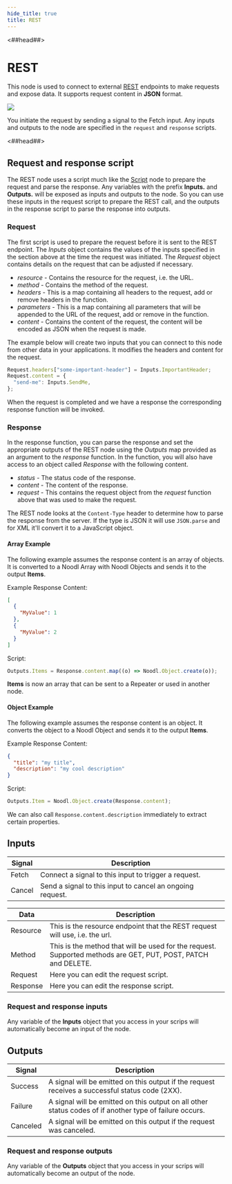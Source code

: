 ```yaml
---
hide_title: true
title: REST
---
```


<##head##>

# REST

This node is used to connect to external [REST](https://en.wikipedia.org/wiki/Representational_state_transfer) endpoints to make requests and expose data. It supports request content in **JSON** format.

<div className="ndl-image-with-background l">

![](nodes/data/rest/rest-1.png)

</div>

You initiate the request by sending a <span className="ndl-signal">signal</span> to the <span className="ndl-signal">Fetch</span> input. Any inputs and outputs to the node are specified in the `request` and `response` scripts.

<##head##>

## Request and response script

The REST node uses a script much like the [Script](/nodes/javascript/script) node to prepare the request and parse the response.
Any variables with the prefix **Inputs.** and **Outputs.** will be exposed as inputs and outputs to the node. So you can use these inputs in the request script to prepare the REST call, and the outputs in the response script to parse the response into outputs.

### Request

The first script is used to prepare the request before it is sent to the REST endpoint.
The _Inputs_ object contains the values of the inputs specified in the section above at the time the
request was initiated. The _Request_ object contains details on the request that can be adjusted if necessary.

- _resource_ - Contains the resource for the request, i.e. the URL.
- _method_ - Contains the method of the request.
- _headers_ - This is a map containing all headers to the request, add or remove headers in the function.
- _parameters_ - This is a map containing all parameters that will be appended to the URL of the request, add or remove in the function.
- _content_ - Contains the content of the request, the content will be encoded as JSON when the request is made.

The example below will create two inputs that you can connect to this node from other data in your applications. It modifies the headers and content for the request.

```javascript
Request.headers["some-important-header"] = Inputs.ImportantHeader;
Request.content = {
  "send-me": Inputs.SendMe,
};
```

When the request is completed and we have a response the corresponding response function will be invoked.

### Response

In the response function, you can parse the response and set the appropriate outputs of the REST node using the _Outputs_ map
provided as an argument to the _response_ function. In the function, you will also have access to an object called _Response_ with the following content.

- _status_ - The status code of the response.
- _content_ - The content of the response.
- _request_ - This contains the request object from the _request_ function above that was used to make the request.

The REST node looks at the `Content-Type` header to determine how to parse the response from the server. If the type is JSON it will use `JSON.parse` and for XML it'll convert it to a JavaScript object.

#### Array Example

The following example assumes the response content is an array of objects.
It is converted to a Noodl Array with Noodl Objects and sends it to the output **Items**.

Example Response Content:

```json
[
  {
    "MyValue": 1
  },
  {
    "MyValue": 2
  }
]
```

Script:

```javascript
Outputs.Items = Response.content.map((o) => Noodl.Object.create(o));
```

**Items** is now an array that can be sent to a Repeater or used in another node.

#### Object Example

The following example assumes the response content is an object.
It converts the object to a Noodl Object and sends it to the output **Items**.

Example Response Content:

```json
{
  "title": "my title",
  "description": "my cool description"
}
```

Script:

```javascript
Outputs.Item = Noodl.Object.create(Response.content);
```

We can also call `Response.content.description` immediately to extract certain properties. 

## Inputs

| Signal                                     | Description                                               |
| ------------------------------------------ | --------------------------------------------------------- |
| <span className="ndl-signal">Fetch</span>  | Connect a signal to this input to trigger a request.      |
| <span className="ndl-signal">Cancel</span> | Send a signal to this input to cancel an ongoing request. |

| Data                                       | Description                                                                                                   |
| ------------------------------------------ | ------------------------------------------------------------------------------------------------------------- |
| <span className="ndl-data">Resource</span> | This is the resource endpoint that the REST request will use, i.e. the url.                                   |
| <span className="ndl-data">Method</span>   | This is the method that will be used for the request. Supported methods are GET, PUT, POST, PATCH and DELETE. |
| <span className="ndl-data">Request</span>  | Here you can edit the request script.                                                                         |
| <span className="ndl-data">Response</span> | Here you can edit the response script.                                                                        |

### Request and response inputs

Any variable of the **Inputs** object that you access in your scrips will automatically become an input of the node.

## Outputs

| Signal                                      | Description                                                                                             |
| ------------------------------------------- | ------------------------------------------------------------------------------------------------------- |
| <span className="ndl-signal">Success</span> | A signal will be emitted on this output if the request receives a successful status code (2XX).         |
| <span className="ndl-signal">Failure</span> | A signal will be emitted on this output on all other status codes of if another type of failure occurs. |
| <span className="ndl-signal">Canceled</span> | A signal will be emitted on this output if the request was canceled. |

### Request and response outputs

Any variable of the **Outputs** object that you access in your scrips will automatically become an output of the node.
